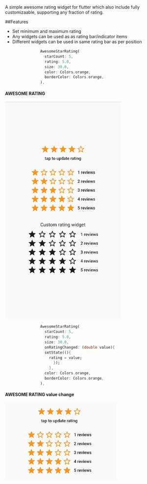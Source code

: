 
A simple awesome rating widget for flutter which also include fully customizaable, supporting any fraction of rating.

##Features
- Set minimum and maximum rating
- Any widgets can be used as as rating bar/indicator items
- Different widgets can be used in same rating bar as per position

```dart
                AwesomeStarRating(
                  starCount: 5,
                  rating: 5.0,
                  size: 30.0,
                  color: Colors.orange,
                  borderColor: Colors.orange,
                ),
```
#### AWESOME RATING
![DEMO](images/screenshot-1.png)

```dart
                AwesomeStarRating(
                  starCount: 5,
                  rating: 5.0,
                  size: 30.0,
                  onRatingChanged: (double value){
                  setState((){
                    rating = value;
                      });
                    },
                  color: Colors.orange,
                  borderColor: Colors.orange,
                ),
```
#### AWESOME RATING value change
![DEMO](images/screenshot-2.png)